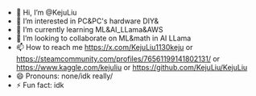 - 👋 Hi, I’m @KejuLiu
- 👀 I’m interested in PC&PC's hardware DIY&
- 🌱 I’m currently learning ML&AI_LLama&AWS
- 💞️ I’m looking to collaborate on ML&math in AI LLama
- 📫 How to reach me https://x.com/KejuLiu1130keju or https://steamcommunity.com/profiles/76561199141802131/ or https://www.kaggle.com/kejuliu or https://github.com/KejuLiu/KejuLiu
- 😄 Pronouns: none/idk really/
- ⚡ Fun fact: idk

<!---
KejuLiu/KejuLiu is a ✨ special ✨ repository because its `README.md` (this file) appears on your GitHub profile.
You can click the Preview link to take a look at your changes.
--->
